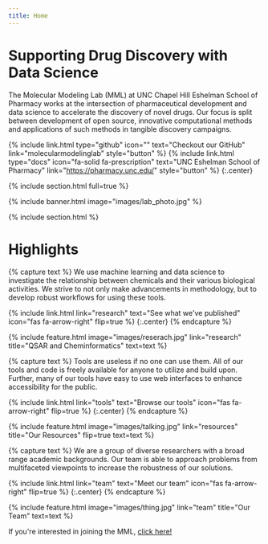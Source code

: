 ```yaml
---
title: Home
---
```


# Supporting Drug Discovery with Data Science

The Molecular Modeling Lab (MML) at UNC Chapel Hill Eshelman School of Pharmacy works at the intersection of 
pharmaceutical development and data science to accelerate the discovery of novel drugs. Our focus is split between 
development of open source, innovative computational methods and applications of such methods in tangible discovery 
campaigns. 

{%
  include link.html
  type="github"
  icon=""
  text="Checkout our GitHub"
  link="molecularmodelinglab"
  style="button"
%}
{%
  include link.html
  type="docs"
  icon="fa-solid fa-prescription"
  text="UNC Eshelman School of Pharmacy"
  link="https://pharmacy.unc.edu/"
  style="button"
%}
{:.center}

{% include section.html full=true %}

{% include banner.html image="images/lab_photo.jpg" %}

{% include section.html %}

# Highlights

{% capture text %}
We use machine learning and data science to investigate the relationship between chemicals and their various biological
activities. We strive to not only make advancements in methodology, but to develop robust workflows for using these
tools. 

{%
  include link.html
  link="research"
  text="See what we've published"
  icon="fas fa-arrow-right"
  flip=true
%}
{:.center}
{% endcapture %}

{%
  include feature.html
  image="images/reserach.jpg"
  link="research"
  title="QSAR and Cheminformatics"
  text=text
%}

{% capture text %}
Tools are useless if no one can use them. All of our tools and code is freely available for anyone to utilize and build
upon. Further, many of our tools have easy to use web interfaces to enhance accessibility for the public.

{%
  include link.html
  link="tools"
  text="Browse our tools"
  icon="fas fa-arrow-right"
  flip=true
%}
{:.center}
{% endcapture %}

{%
  include feature.html
  image="images/talking.jpg"
  link="resources"
  title="Our Resources"
  flip=true
  text=text
%}

{% capture text %}
We are a group of diverse researchers with a broad range academic backgrounds. Our team is able to approach problems from 
multifaceted viewpoints to increase the robustness of our solutions.

{%
  include link.html
  link="team"
  text="Meet our team"
  icon="fas fa-arrow-right"
  flip=true
%}
{:.center}
{% endcapture %}

{%
  include feature.html
  image="images/thing.jpg"
  link="team"
  title="Our Team"
  text=text
%}

If you're interested in joining the MML, [click here!](join)
